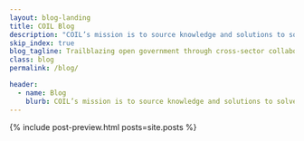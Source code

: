 ```yaml
---
layout: blog-landing
title: COIL Blog
description: "COIL’s mission is to source knowledge and solutions to solve key challenges for the Census Bureau and the public at large through human-centered design, data, creative media, and technology."
skip_index: true
blog_tagline: Trailblazing open government through cross-sector collaboration, design, and technology.
class: blog
permalink: /blog/

header:
  - name: Blog
    blurb: COIL’s mission is to source knowledge and solutions to solve key challenges for the Census Bureau and the public at large through human-centered design, data, creative media, and technology.
---
```


<!-- this would make the blog landing page -->

 {%
  include post-preview.html
  posts=site.posts
  %}